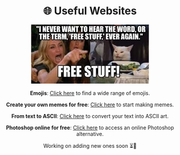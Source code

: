 <div align="center">

# 🌐 **Useful Websites**

![My Receip](./images.jpeg)

**Emojis**: [Click here](https://emojipedia.org/) to find a wide range of emojis.

**Create your own memes for free**: [Click here](https://www.memecreator.org/) to start making memes.

**From text to ASCII**: [Click here](https://patorjk.com/software/taag/#p=display&h=0&v=1&f=ANSI%20Regular&t=Hey!%20Im%20RAYVEN%20%3A) to convert your text into ASCII art.

**Photoshop online for free**: [Click here](https://www.photopea.com/) to access an online Photoshop alternative.  

<div align="center">
Working on adding new ones soon ⏳🔄
</div>
